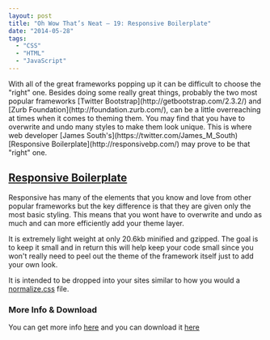 ```yaml
---
layout: post
title: "Oh Wow That’s Neat – 19: Responsive Boilerplate"
date: "2014-05-28"
tags: 
  - "CSS"
  - "HTML"
  - "JavaScript"
---
```


<p class="intro"><span class="dropcap">W</span>ith all of the great frameworks popping up it can be difficult to choose the "right" one. Besides doing some really great things, probably the two most popular frameworks [Twitter Bootstrap](http://getbootstrap.com/2.3.2/) and [Zurb Foundation](http://foundation.zurb.com/), can be a little overreaching at times when it comes to theming them. You may find that you have to overwrite and undo many styles to make them look unique. This is where web developer [James South's](https://twitter.com/James_M_South) [Responsive Boilerplate](http://responsivebp.com/) may prove to be that "right" one.</p>

## [Responsive Boilerplate](http://responsivebp.com/)

Responsive has many of the elements that you know and love from other popular frameworks but the key difference is that they are given only the most basic styling. This means that you wont have to overwrite and undo as much and can more efficiently add your theme layer.

It is extremely light weight at only 20.6kb minified and gzipped. The goal is to keep it small and in return this will help keep your code small since you won't really need to peel out the theme of the framework itself just to add your own look.

It is intended to be dropped into your sites similar to how you would a [normalize.css](http://necolas.github.io/normalize.css/) file.

### More Info & Download

You can get more info [here](http://responsivebp.com/) and you can download it [here](https://github.com/responsivebp/responsive)
